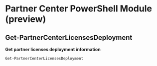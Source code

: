 # Partner Center PowerShell Module (preview) #

## Get-PartnerCenterLicensesDeployment ##

**Get partner licenses deployment information**

    Get-PartnerCenterLicensesDeployment
